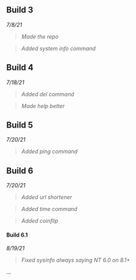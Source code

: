 ## Build 3
*7/8/21*

> *Made the repo*

> *Added system info command*

## Build 4
*7/18/21*

> *Added del command*

> *Made help better*

## Build 5
*7/20/21*

> *Added ping command*

## Build 6
*7/20/21*

> *Added url shortener*

> *Added time command*

> *Added coinflip*
#### Build 6.1
*8/19/21*

> *Fixed sysinfo always saying NT 6.0 on 8.1+*

...
